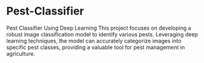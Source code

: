# Pest-Classifier
Pest Classifier Using Deep Learning This project focuses on developing a robust image classification model to identify various pests. Leveraging deep learning techniques, the model can accurately categorize images into specific pest classes, providing a valuable tool for pest management in agriculture.
